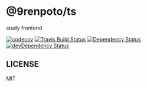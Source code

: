 # @9renpoto/ts

study frontend

[![codecov][codedov-image]][codecov-url] [![Travis Build Status][travis-image]][travis-url] [![Dependency Status][david-dm-image]][david-dm-url] [![devDependency Status][dev-david-dm-image]][dev-david-dm-url]

## LICENSE

MIT

[codecov-url]: https://codecov.io/gh/9renpoto/javascript
[codedov-image]: https://codecov.io/gh/9renpoto/javascript/branch/master/graph/badge.svg
[david-dm-image]: https://david-dm.org/9renpoto/javascript.svg
[david-dm-url]: https://david-dm.org/9renpoto/javascript
[dev-david-dm-image]: https://david-dm.org/9renpoto/javascript/dev-status.svg
[dev-david-dm-url]: https://david-dm.org/9renpoto/javascript#info=devDependencies
[travis-image]: https://travis-ci.org/9renpoto/javascript.svg?branch=master
[travis-url]: https://travis-ci.org/9renpoto/javascript
